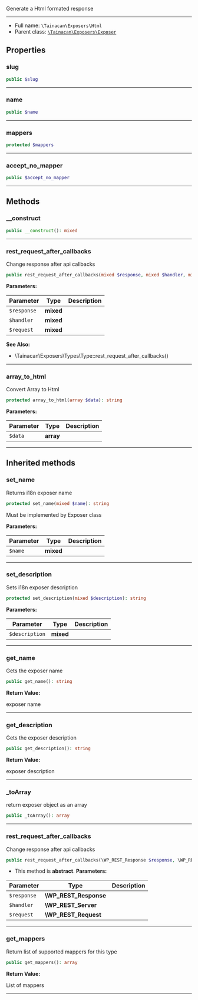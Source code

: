 
Generate a Html formated response

***

* Full name: `\Tainacan\Exposers\Html`
* Parent class: [`\Tainacan\Exposers\Exposer`](./Exposer)

## Properties

### slug

```php
public $slug
```

***

### name

```php
public $name
```

***

### mappers

```php
protected $mappers
```

***

### accept_no_mapper

```php
public $accept_no_mapper
```

***

## Methods

### __construct

```php
public __construct(): mixed
```

***

### rest_request_after_callbacks

Change response after api callbacks

```php
public rest_request_after_callbacks(mixed $response, mixed $handler, mixed $request): \WP_REST_Response
```

**Parameters:**

| Parameter   | Type      | Description |
|-------------|-----------|-------------|
| `$response` | **mixed** |             |
| `$handler`  | **mixed** |             |
| `$request`  | **mixed** |             |

**See Also:**

* \Tainacan\Exposers\Types\Type::rest_request_after_callbacks()

***

### array_to_html

Convert Array to Html

```php
protected array_to_html(array $data): string
```

**Parameters:**

| Parameter | Type      | Description |
|-----------|-----------|-------------|
| `$data`   | **array** |             |

***

## Inherited methods

### set_name

Returns i18n exposer name

```php
protected set_name(mixed $name): string
```

Must be implemented by Exposer class

**Parameters:**

| Parameter | Type      | Description |
|-----------|-----------|-------------|
| `$name`   | **mixed** |             |

***

### set_description

Sets i18n exposer description

```php
protected set_description(mixed $description): string
```

**Parameters:**

| Parameter      | Type      | Description |
|----------------|-----------|-------------|
| `$description` | **mixed** |             |

***

### get_name

Gets the exposer name

```php
public get_name(): string
```

**Return Value:**

exposer name

***

### get_description

Gets the exposer description

```php
public get_description(): string
```

**Return Value:**

exposer description

***

### _toArray

return exposer object as an array

```php
public _toArray(): array
```

***

### rest_request_after_callbacks

Change response after api callbacks

```php
public rest_request_after_callbacks(\WP_REST_Response $response, \WP_REST_Server $handler, \WP_REST_Request $request): \WP_REST_Response
```

* This method is **abstract**.
**Parameters:**

| Parameter   | Type                  | Description |
|-------------|-----------------------|-------------|
| `$response` | **\WP_REST_Response** |             |
| `$handler`  | **\WP_REST_Server**   |             |
| `$request`  | **\WP_REST_Request**  |             |

***

### get_mappers

Return list of supported mappers for this type

```php
public get_mappers(): array
```

**Return Value:**

List of mappers

***
